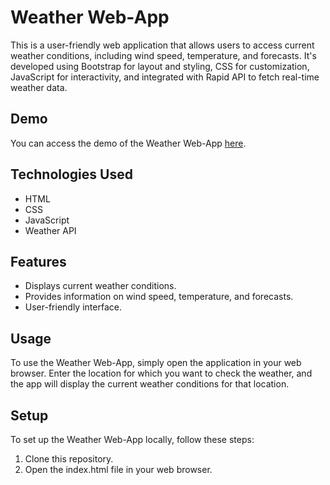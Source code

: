 # Weather Web-App

This is a user-friendly web application that allows users to access current weather conditions, including wind speed, temperature, and forecasts. It's developed using Bootstrap for layout and styling, CSS for customization, JavaScript for interactivity, and integrated with Rapid API to fetch real-time weather data.

## Demo

You can access the demo of the Weather Web-App [here](https://weatherforagain.netlify.app/). 

## Technologies Used

- HTML
- CSS
- JavaScript
- Weather API

## Features

- Displays current weather conditions.
- Provides information on wind speed, temperature, and forecasts.
- User-friendly interface.

## Usage

To use the Weather Web-App, simply open the application in your web browser. Enter the location for which you want to check the weather, and the app will display the current weather conditions for that location.

## Setup

To set up the Weather Web-App locally, follow these steps:

1. Clone this repository.
2. Open the index.html file in your web browser.

